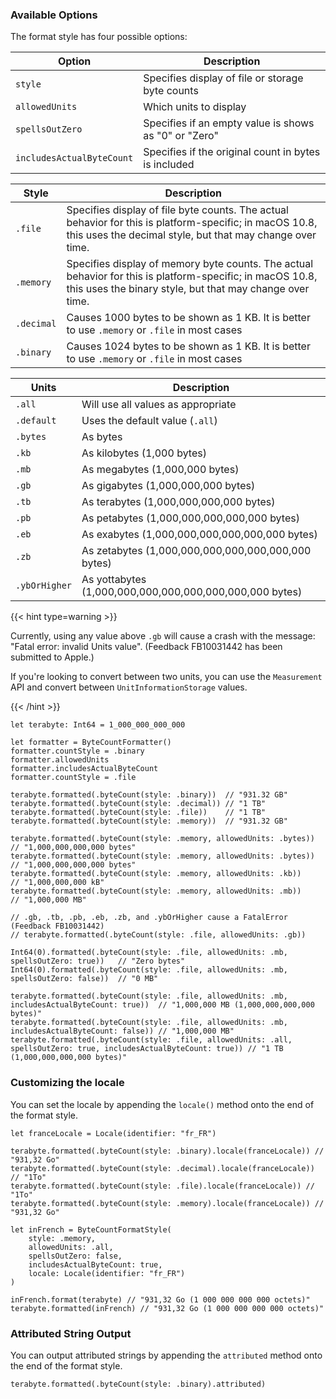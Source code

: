 ---
---
### Available Options

The format style has four possible options:

| Option                    | Description                                           |
| ------------------------- | ----------------------------------------------------- |
| `style`                   | Specifies display of file or storage byte counts      |
| `allowedUnits`            | Which units to display                                |
| `spellsOutZero`           | Specifies if an empty value is shows as "0" or "Zero" |
| `includesActualByteCount` | Specifies if the original count in bytes is included  |

| Style      | Description                                                                                                                                                           |
| ---------- | --------------------------------------------------------------------------------------------------------------------------------------------------------------------- |
| `.file`    | Specifies display of file byte counts. The actual behavior for this is platform-specific; in macOS 10.8, this uses the decimal style, but that may change over time.  |
| `.memory`  | Specifies display of memory byte counts. The actual behavior for this is platform-specific; in macOS 10.8, this uses the binary style, but that may change over time. |
| `.decimal` | Causes 1000 bytes to be shown as 1 KB. It is better to use `.memory` or `.file` in most cases                                                                         |
| `.binary`  | Causes 1024 bytes to be shown as 1 KB. It is better to use `.memory` or `.file` in most cases                                                                         |

| Units         | Description                                             |
| ------------- | ------------------------------------------------------- |
| `.all`        | Will use all values as appropriate                      |
| `.default`    | Uses the default value (`.all`)                         |
| `.bytes`      | As bytes                                                |
| `.kb`         | As kilobytes (1,000 bytes)                              |
| `.mb`         | As megabytes (1,000,000 bytes)                          |
| `.gb`         | As gigabytes (1,000,000,000 bytes)                      |
| `.tb`         | As terabytes (1,000,000,000,000 bytes)                  |
| `.pb`         | As petabytes (1,000,000,000,000,000 bytes)              |
| `.eb`         | As exabytes (1,000,000,000,000,000,000 bytes)           |
| `.zb`         | As zetabytes (1,000,000,000,000,000,000,000 bytes)      |
| `.ybOrHigher` | As yottabytes (1,000,000,000,000,000,000,000,000 bytes) |

{{< hint type=warning >}}

Currently, using any value above `.gb` will cause a crash with the message: "Fatal error: invalid Units value". (Feedback FB10031442 has been submitted to Apple.)

If you're looking to convert between two units, you can use the `Measurement` API and convert between `UnitInformationStorage` values.

{{< /hint >}}

```
let terabyte: Int64 = 1_000_000_000_000

let formatter = ByteCountFormatter()
formatter.countStyle = .binary
formatter.allowedUnits
formatter.includesActualByteCount
formatter.countStyle = .file

terabyte.formatted(.byteCount(style: .binary))  // "931.32 GB"
terabyte.formatted(.byteCount(style: .decimal)) // "1 TB"
terabyte.formatted(.byteCount(style: .file))    // "1 TB"
terabyte.formatted(.byteCount(style: .memory))  // "931.32 GB"

terabyte.formatted(.byteCount(style: .memory, allowedUnits: .bytes)) // "1,000,000,000,000 bytes"
terabyte.formatted(.byteCount(style: .memory, allowedUnits: .bytes)) // "1,000,000,000,000 bytes"
terabyte.formatted(.byteCount(style: .memory, allowedUnits: .kb))    // "1,000,000,000 kB"
terabyte.formatted(.byteCount(style: .memory, allowedUnits: .mb))    // "1,000,000 MB"

// .gb, .tb, .pb, .eb, .zb, and .ybOrHigher cause a FatalError (Feedback FB10031442)
// terabyte.formatted(.byteCount(style: .file, allowedUnits: .gb))

Int64(0).formatted(.byteCount(style: .file, allowedUnits: .mb, spellsOutZero: true))   // "Zero bytes"
Int64(0).formatted(.byteCount(style: .file, allowedUnits: .mb, spellsOutZero: false))  // "0 MB"

terabyte.formatted(.byteCount(style: .file, allowedUnits: .mb, includesActualByteCount: true))  // "1,000,000 MB (1,000,000,000,000 bytes)"
terabyte.formatted(.byteCount(style: .file, allowedUnits: .mb, includesActualByteCount: false)) // "1,000,000 MB"
terabyte.formatted(.byteCount(style: .file, allowedUnits: .all, spellsOutZero: true, includesActualByteCount: true)) // "1 TB (1,000,000,000,000 bytes)"
```

### Customizing the locale

You can set the locale by appending the `locale()` method onto the end of the format style.

```
let franceLocale = Locale(identifier: "fr_FR")

terabyte.formatted(.byteCount(style: .binary).locale(franceLocale)) // "931,32 Go"
terabyte.formatted(.byteCount(style: .decimal).locale(franceLocale)) // "1To"
terabyte.formatted(.byteCount(style: .file).locale(franceLocale)) // "1To"
terabyte.formatted(.byteCount(style: .memory).locale(franceLocale)) // "931,32 Go"

let inFrench = ByteCountFormatStyle(
    style: .memory,
    allowedUnits: .all,
    spellsOutZero: false,
    includesActualByteCount: true,
    locale: Locale(identifier: "fr_FR")
)

inFrench.format(terabyte) // "931,32 Go (1 000 000 000 000 octets)"
terabyte.formatted(inFrench) // "931,32 Go (1 000 000 000 000 octets)"
```

<h3>Attributed String Output</h3>

You can output attributed strings by appending the `attributed` method onto the end of the format style.

```
terabyte.formatted(.byteCount(style: .binary).attributed)
```